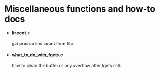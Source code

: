 # Miscellaneous functions and how-to docs

+ #### linecnt.c
  get precise line count from file.
+ #### what_to_do_with_fgets.c
  how to clean the buffer or any overflow after fgets call. 
